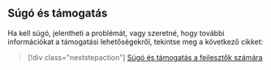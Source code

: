 ## <a name="help-and-support"></a>Súgó és támogatás

Ha kell súgó, jelentheti a problémát, vagy szeretné, hogy további információkat a támogatási lehetőségekről, tekintse meg a következő cikket:

> [!div class="nextstepaction"]
> [Súgó és támogatás a fejlesztők számára](../articles/active-directory/develop/active-directory-develop-help-support.md)
